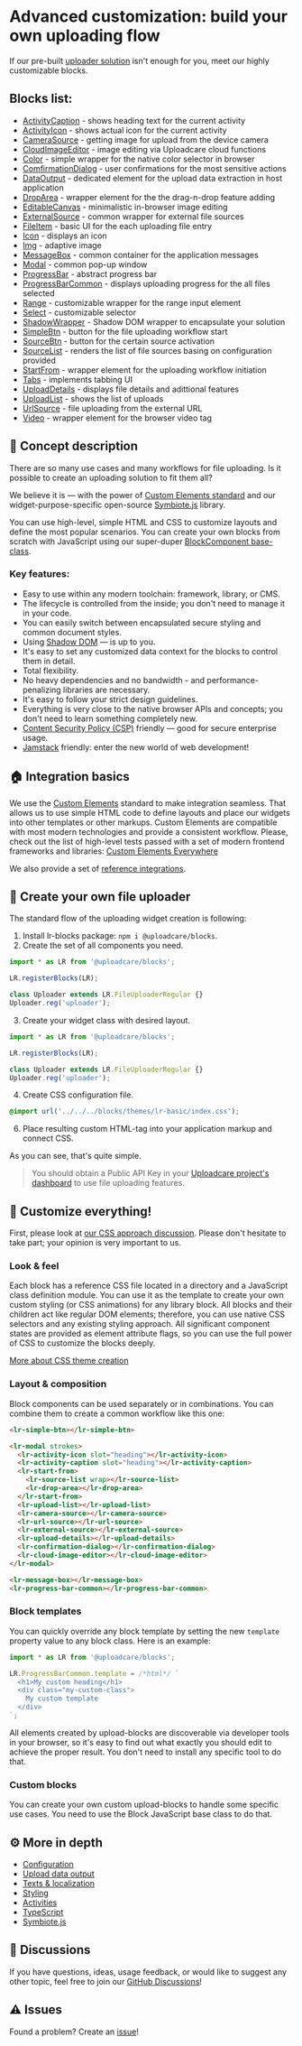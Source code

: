 # Advanced customization: build your own uploading flow

If our pre-built <a href="/solutions/file-uploader/">uploader solution</a> isn't enough for you, meet our highly customizable blocks.

## Blocks list:

- [ActivityCaption](./ActivityCaption/) - shows heading text for the current activity
- [ActivityIcon](./ActivityIcon/) - shows actual icon for the current activity
- [CameraSource](./CameraSource/) - getting image for upload from the device camera
- [CloudImageEditor](./CloudImageEditor/) - image editing via Uploadcare cloud functions
- [Color](./Color/) - simple wrapper for the native color selector in browser
- [ComfirmationDialog](./ConfirmationDialog/) - user confirmations for the most sensitive actions
- [DataOutput](./DataOutput/) - dedicated element for the upload data extraction in host application
- [DropArea](./DropArea/) - wrapper element for the the drag-n-drop feature adding
- [EditableCanvas](./EditableCanvas/) - minimalistic in-browser image editing
- [ExternalSource](./ExternalSource/) - common wrapper for external file sources
- [FileItem](./FileItem/) - basic UI for the each uploading file entry
- [Icon](./Icon/) - displays an icon
- [Img](./Img/) - adaptive image
- [MessageBox](./MessageBox/) - common container for the application messages
- [Modal](./Modal/) - common pop-up window
- [ProgressBar](./ProgressBar/) - abstract progress bar
- [ProgressBarCommon](./ProgressBarCommon/) - displays uploading progress for the all files selected
- [Range](./Range/) - customizable wrapper for the range input element
- [Select](./Select/) - customizable selector
- [ShadowWrapper](./ShadowWrapper/) - Shadow DOM wrapper to encapsulate your solution
- [SimpleBtn](./SimpleBtn/) - button for the file uploading workflow start
- [SourceBtn](./SourceBtn/) - button for the certain source activation
- [SourceList](./SourceList/) - renders the list of file sources basing on configuration provided
- [StartFrom](./StartFrom/) - wrapper element for the uploading workflow initiation
- [Tabs](./Tabs/) - implements tabbing UI
- [UploadDetails](./UploadDetails/) - displays file details and adittional features
- [UploadList](./UploadList/) - shows the list of uploads
- [UrlSource](./UrlSource/) - file uploading from the external URL
- [Video](./Video/) - wrapper element for the browser video tag

## 🍰 Concept description

There are so many use cases and many workflows for file uploading.
Is it possible to create an uploading solution to fit them all?

We believe it is — with the power of <a target="_blank" href="https://developer.mozilla.org/en-US/docs/Web/Web_solutions/Using_custom_elements">Custom Elements standard</a> and our widget-purpose-specific open-source <a target="_blank" href="https://github.com/symbiotejs/symbiote.js">Symbiote.js</a> library.

You can use high-level, simple HTML and CSS to customize layouts and define the most popular scenarios.
You can create your own blocks from scratch with JavaScript using our super-duper <a target="_blank" href="https://github.com/uploadcare/blocks/blob/main/docs/block-component/index.htm">BlockComponent base-class</a>.

### Key features:

- Easy to use within any modern toolchain: framework, library, or CMS.
- The lifecycle is controlled from the inside; you don't need to manage it in your code.
- You can easily switch between encapsulated secure styling and common document styles.
- Using <a target="_blank" href="https://developer.mozilla.org/en-US/docs/Web/Web_solutions/Using_shadow_DOM">Shadow DOM</a> — is up to you.
- It's easy to set any customized data context for the blocks to control them in detail.
- Total flexibility.
- No heavy dependencies and no bandwidth - and performance-penalizing libraries are necessary.
- It's easy to follow your strict design guidelines.
- Everything is very close to the native browser APIs and concepts; you don't need to learn something completely new.
- <a target="_blank" href="https://developer.mozilla.org/en-US/docs/Web/HTTP/CSP">Content Security Policy (CSP)</a> friendly — good for secure enterprise usage.
- <a target="_blank" href="https://jamstack.org/">Jamstack</a> friendly: enter the new world of web development!

<re-htm src="../assets/htm/upload-blocks-demo.htm"></re-htm>

## 🏠 Integration basics

We use the <a target="_blank" href="https://developer.mozilla.org/en-US/docs/Web/Web_solutions/Using_custom_elements">Custom Elements</a> standard to make integration seamless.
That allows us to use simple HTML code to define layouts and place our widgets into other templates or other markups. Custom Elements are compatible with most modern technologies and provide a consistent workflow. Please, check out the list of high-level tests passed with a set of modern frontend frameworks and libraries: <a target="_blank" href="https://custom-elements-everywhere.com/">Custom Elements Everywhere</a>

We also provide a set of <a target="_blank" href="https://github.com/uploadcare/upload-blocks-examples">reference integrations</a>.

## 🚀 Create your own file uploader

The standard flow of the uploading widget creation is following:

1. Install lr-blocks package: `npm i @uploadcare/blocks`.
2. Create the set of all components you need.

```js
import * as LR from '@uploadcare/blocks';

LR.registerBlocks(LR);

class Uploader extends LR.FileUploaderRegular {}
Uploader.reg('uploader');
```

3. Create your widget class with desired layout.

```js
import * as LR from '@uploadcare/blocks';

LR.registerBlocks(LR);

class Uploader extends LR.FileUploaderRegular {}
Uploader.reg('uploader');
```

4. Create CSS configuration file.

```css
@import url('../../../blocks/themes/lr-basic/index.css');
```

6. Place resulting custom HTML-tag into your application markup and connect CSS.

As you can see, that's quite simple.

> You should obtain a Public API Key in your <a target="_blank" href="https://app.uploadcare.com/">Uploadcare project's dashboard</a> to use file uploading features.

## 🎨 Customize everything!

First, please look at <a target="_blank" href="https://github.com/uploadcare/blocks/discussions/18">our CSS approach discussion</a>.
Please don't hesitate to take part; your opinion is very important to us.

### Look & feel

Each block has a reference CSS file located in a directory and a JavaScript class definition module.
You can use it as the template to create your own custom styling (or CSS animations) for any library block.
All blocks and their children act like regular DOM elements; therefore, you can use native CSS selectors and any existing styling approach.
All significant component states are provided as element attribute flags, so you can use the full power of CSS to customize the blocks deeply.

[More about CSS theme creation](./themes/lr-basic/)

### Layout & composition

Block components can be used separately or in combinations.
You can combine them to create a common workflow like this one:

```html
<lr-simple-btn></lr-simple-btn>

<lr-modal strokes>
  <lr-activity-icon slot="heading"></lr-activity-icon>
  <lr-activity-caption slot="heading"></lr-activity-caption>
  <lr-start-from>
    <lr-source-list wrap></lr-source-list>
    <lr-drop-area></lr-drop-area>
  </lr-start-from>
  <lr-upload-list></lr-upload-list>
  <lr-camera-source></lr-camera-source>
  <lr-url-source></lr-url-source>
  <lr-external-source></lr-external-source>
  <lr-upload-details></lr-upload-details>
  <lr-confirmation-dialog></lr-confirmation-dialog>
  <lr-cloud-image-editor></lr-cloud-image-editor>
</lr-modal>

<lr-message-box></lr-message-box>
<lr-progress-bar-common></lr-progress-bar-common>
```

### Block templates

You can quickly override any block template by setting the new `template` property value to any block class. Here is an example:

```js
import * as LR from '@uploadcare/blocks';

LR.ProgressBarCommon.template = /*html*/ `
  <h1>My custom heading</h1>
  <div class="my-custom-class">
    My custom template
  </div>
`;
```

All elements created by upload-blocks are discoverable via developer tools in your browser, so it's easy to find out what exactly you should edit to achieve the proper result. You don't need to install any specific tool to do that.

### Custom blocks

You can create your own custom upload-blocks to handle some specific use cases. You need to use the Block JavaScript base class to do that.

## ⚙️ More in depth

- [Configuration](../get-started/configuration/)
- [Upload data output](../docs/output/)
- [Texts & localization](../get-started/localization/)
- [Styling](../blocks/themes/lr-basic/)
- [Activities](../docs/activities/)
- [TypeScript](../docs/typescript/)
- <a target="_blank" href="https://github.com/symbiotejs/symbiote.js">Symbiote.js</a>

## 💬 Discussions

If you have questions, ideas, usage feedback, or would like to suggest any other topic, feel free to join our <a target="_blank" href="https://github.com/uploadcare/jsdk/discussions/categories/upload-blocks">GitHub Discussions</a>!

## ⚠️ Issues

Found a problem? Create an <a href="https://github.com/uploadcare/jsdk/issues" target="_blank">issue</a>!
